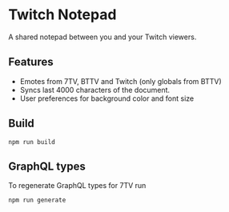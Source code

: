 # Twitch Notepad
A shared notepad between you and your Twitch viewers.

## Features
* Emotes from 7TV, BTTV and Twitch (only globals from BTTV)
* Syncs last 4000 characters of the document.
* User preferences for background color and font size

## Build
```
npm run build
```

## GraphQL types
To regenerate GraphQL types for 7TV run
```
npm run generate
```